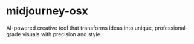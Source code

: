 # midjourney-osx
AI-powered creative tool that transforms ideas into unique, professional-grade visuals with precision and style.  

